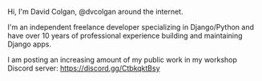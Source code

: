 Hi, I'm David Colgan, @dvcolgan around the internet.

I'm an independent freelance developer specializing in Django/Python and have over 10 years of professional experience building and maintaining Django apps.

I am posting an increasing amount of my public work in my workshop Discord server: <https://discord.gg/CtbkqktBsy>
